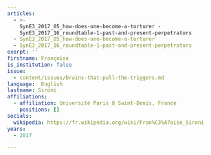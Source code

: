 ```yaml
---
articles:
  - >-
    SynE3_2017_05_how-does-one-become-a-torturer -
    SynE3_2017_16_roundtable-1-past-and-present-perpetrators
  - SynE3_2017_05_how-does-one-become-a-torturer
  - SynE3_2017_16_roundtable-1-past-and-present-perpetrators
exerpt: ''
firstname: Françoise
is_institution: false
issue:
  - content/issues/brains-that-pull-the-triggers.md
language:  English
lastname: Sironi
affiliations:
  - affiliation: Université Paris 8 Saint-Denis, France
    positions: []
socials:
  wikipedia: https://fr.wikipedia.org/wiki/Fran%C3%A7oise_Sironi
years:
  - 2017

---
```

